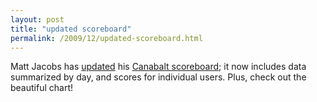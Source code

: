 ```yaml
---
layout: post
title: "updated scoreboard"
permalink: /2009/12/updated-scoreboard.html
---
```


<p>Matt Jacobs has <a href="http://www.capndesign.com/archives/2009/12/canabalt_scoreboard_upgrades_user_scores.php">updated</a> his <a href="http://capndesign.com/canabalt/">Canabalt scoreboard</a>; it now includes data summarized by day, and scores for individual users.  Plus, check out the beautiful chart!</p>


